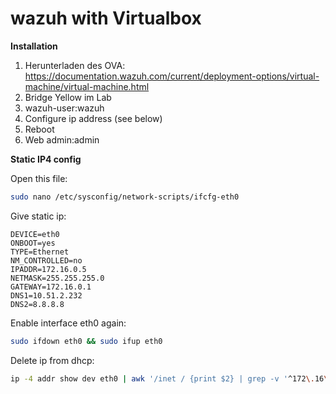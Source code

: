 # wazuh with Virtualbox

**Installation**

1. Herunterladen des OVA: https://documentation.wazuh.com/current/deployment-options/virtual-machine/virtual-machine.html
2. Bridge Yellow im Lab
3. wazuh-user:wazuh
4. Configure ip address (see below)
5. Reboot
6. Web admin:admin

**Static IP4 config**

Open this file:

```bash
sudo nano /etc/sysconfig/network-scripts/ifcfg-eth0
```

Give static ip: 

```
DEVICE=eth0
ONBOOT=yes
TYPE=Ethernet
NM_CONTROLLED=no
IPADDR=172.16.0.5
NETMASK=255.255.255.0
GATEWAY=172.16.0.1
DNS1=10.51.2.232
DNS2=8.8.8.8
```

Enable interface eth0 again:

```bash
sudo ifdown eth0 && sudo ifup eth0
```

Delete ip from dhcp:

```bash
ip -4 addr show dev eth0 | awk '/inet / {print $2} | grep -v '^172\.16\.0\.5' | xargs -n 1 sudo ip addr del $1 dev eth0
```